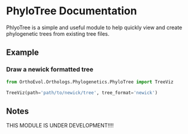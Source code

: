 # PhyloTree Documentation

PhlyoTree is a simple and useful module to help quickly view and create phylogenetic
trees from existing tree files.

## Example

### Draw a newick formatted tree

```python
from OrthoEvol.Orthologs.Phylogenetics.PhyloTree import TreeViz

TreeViz(path='path/to/newick/tree', tree_format='newick')
```

## Notes

THIS MODULE IS UNDER DEVELOPMENT!!!!